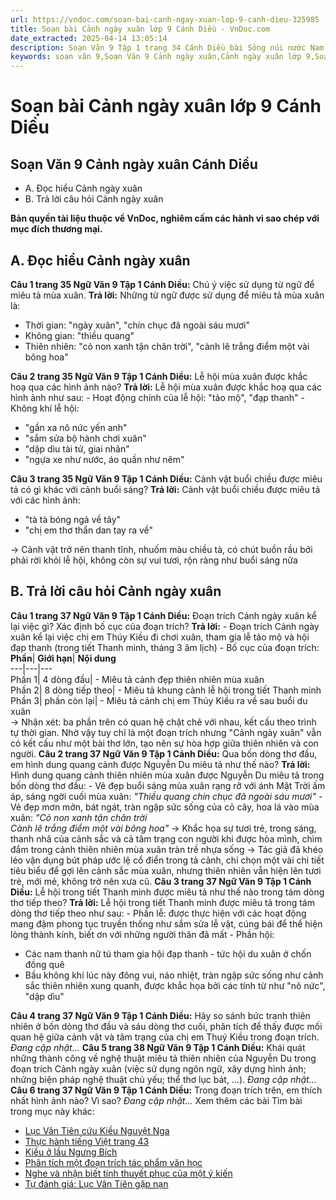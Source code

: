 ```yaml
---
url: https://vndoc.com/soan-bai-canh-ngay-xuan-lop-9-canh-dieu-325985
title: Soạn bài Cảnh ngày xuân lớp 9 Cánh Diều - VnDoc.com
date_extracted: 2025-04-14 13:05:14
description: Soạn Văn 9 Tập 1 trang 34 Cánh Diều bài Sông núi nước Nam gồm phần trả lời chi tiết, đầy đủ, bám sát các câu hỏi, yêu cầu trong SGK (chỉ có trên VnDoc). Mời các bạn tham khảo.
keywords: soạn văn 9,Soạn Văn 9 Cảnh ngày xuân,Cảnh ngày xuân lớp 9,Soạn bài Cảnh ngày xuân Chi tiết,soạn văn 9 Tập 1 trang 34 Cánh Diều,Cảnh ngày xuân lớp 9 Cánh Diều,Cảnh ngày xuân trang 34 lớp 9,văn 9,ngữ văn 9,soạn văn 9 Cánh Diều,soạn văn 9 tập 1,giải văn 9,soạn ngữ văn 9,giải ngữ văn 9,giải sgk ngữ văn 9
---
```


# Soạn bài Cảnh ngày xuân lớp 9 Cánh Diều
## **Soạn Văn 9 Cảnh ngày xuân Cánh Diều**
  * A. Đọc hiểu Cảnh ngày xuân
  * B. Trả lời câu hỏi Cảnh ngày xuân

**Bản quyền tài liệu thuộc về VnDoc, nghiêm cấm các hành vi sao chép với mục đích thương mại.**
## **A. Đọc hiểu Cảnh ngày xuân**
**Câu 1 trang 35 Ngữ Văn 9 Tập 1 Cánh Diều:** Chú ý việc sử dụng từ ngữ để miêu tả mùa xuân.
**Trả lời:**
Những từ ngữ được sử dụng để miêu tả mùa xuân là:
  * Thời gian: "ngày xuân", "chín chục đã ngoài sáu mươi"
  * Không gian: "thiều quang"
  * Thiên nhiên: "cỏ non xanh tận chân trời", "cành lê trắng điểm một vài bông hoa"

**Câu 2 trang 35 Ngữ Văn 9 Tập 1 Cánh Diều:** Lễ hội mùa xuân được khắc hoạ qua các hình ảnh nào?
**Trả lời:**
Lễ hội mùa xuân được khắc hoạ qua các hình ảnh như sau:
\- Hoạt động chính của lễ hội: "tảo mộ", "đạp thanh"
\- Không khí lễ hội:
  * "gần xa nô nức yến anh"
  * "sắm sửa bộ hành chơi xuân"
  * "dập dìu tài tử, giai nhân"
  * "ngựa xe như nước, áo quần như nêm"

**Câu 3 trang 35 Ngữ Văn 9 Tập 1 Cánh Diều:** Cảnh vật buổi chiều được miêu tả có gì khác với cảnh buổi sáng?
**Trả lời:**
Cảnh vật buổi chiều được miêu tả với các hình ảnh:
  * "tà tà bóng ngả về tây"
  * "chị em thơ thẩn dan tay ra về"

→ Cảnh vật trở nên thanh tĩnh, nhuốm màu chiều tà, có chút buồn rầu bởi phải rời khỏi lễ hội, không còn sự vui tươi, rộn ràng như buổi sáng nữa
## **B. Trả lời câu hỏi Cảnh ngày xuân**
**Câu 1 trang 37 Ngữ Văn 9 Tập 1 Cánh Diều:** Đoạn trích Cảnh ngày xuân kể lại việc gì? Xác định bố cục của đoạn trích?
**Trả lời:**
\- Đoạn trích Cảnh ngày xuân kể lại việc chị em Thúy Kiều đi chơi xuân, tham gia lễ tảo mộ và hội đạp thanh \(trong tiết Thanh minh, tháng 3 âm lịch\)
\- Bố cục của đoạn trích:
**Phần**| **Giới hạn**| **Nội dung**  
---|---|---  
Phần 1| 4 dòng đầu| \- Miêu tả cảnh đẹp thiên nhiên mùa xuân  
Phần 2| 8 dòng tiếp theo| \- Miêu tả khung cảnh lễ hội trong tiết Thanh minh  
Phần 3| phần còn lại| \- Miêu tả cảnh chị em Thúy Kiều ra về sau buổi du xuân  
→ Nhận xét: ba phần trên có quan hệ chặt chẽ với nhau, kết cấu theo trình tự thời gian. Nhờ vậy tuy chỉ là một đoạn trích nhưng "Cảnh ngày xuân" vẫn có kết cấu như một bài thơ lớn, tạo nên sự hòa hợp giữa thiên nhiên và con người.
**Câu 2 trang 37 Ngữ Văn 9 Tập 1 Cánh Diều:** Qua bốn dòng thơ đầu, em hình dung quang cảnh được Nguyễn Du miêu tả như thế nào?
**Trả lời:**
Hình dung quang cảnh thiên nhiên mùa xuân được Nguyễn Du miêu tả trong bốn dòng thơ đầu:
\- Vẻ đẹp buổi sáng mùa xuân rạng rỡ với ánh Mặt Trời ấm áp, sáng ngời cuối mùa xuân: _"Thiều quang chín chục đã ngoài sáu mươi"_
\- Vẻ đẹp mơn mởn, bát ngát, tràn ngập sức sống của cỏ cây, hoa lá vào mùa xuân:
_"Cỏ non xanh tận chân trời_  
 _Cành lê trắng điểm một vài bông hoa"_
→ Khắc họa sự tươi trẻ, trong sáng, thanh nhã của cảnh sắc và cả tâm trạng con người khi được hòa mình, chìm đắm trong cảnh thiên nhiên mùa xuân tràn trề nhựa sống
→ Tác giả đã khéo léo vận dụng bút pháp ước lệ cổ điển trong tả cảnh, chỉ chọn một vài chi tiết tiêu biểu để gợi lên cảnh sắc mùa xuân, nhưng thiên nhiên vẫn hiện lên tươi trẻ, mới mẻ, không trở nên xưa cũ.
**Câu 3 trang 37 Ngữ Văn 9 Tập 1 Cánh Diều:** Lễ hội trong tiết Thanh minh được miêu tả như thế nào trong tám dòng thơ tiếp theo?
**Trả lời:**
Lễ hội trong tiết Thanh minh được miêu tả trong tám dòng thơ tiếp theo như sau:
\- Phần lễ: được thực hiện với các hoạt động mang đậm phong tục truyền thống như sắm sửa lễ vật, cúng bái để thể hiện lòng thành kính, biết ơn với những người thân đã mất
\- Phần hội:
  * Các nam thanh nữ tú tham gia hội đạp thanh - tức hội du xuân ở chốn đồng quê
  * Bầu không khí lúc này đông vui, náo nhiệt, tràn ngập sức sống như cảnh sắc thiên nhiên xung quanh, được khắc họa bởi các tính từ như "nô nức", "dập dìu"

**Câu 4 trang 37 Ngữ Văn 9 Tập 1 Cánh Diều:** Hãy so sánh bức tranh thiên nhiên ở bốn dòng thơ đầu và sáu dòng thơ cuối, phân tích để thấy được mối quan hệ giữa cảnh vật và tâm trạng của chị em Thuý Kiều trong đoạn trích.
_Đang cập nhật..._
**Câu 5 trang 38 Ngữ Văn 9 Tập 1 Cánh Diều:** Khái quát những thành công về nghệ thuật miêu tả thiên nhiên của Nguyễn Du trong đoạn trích Cảnh ngày xuân \(việc sử dụng ngôn ngữ, xây dựng hình ảnh; những biện pháp nghệ thuật chủ yếu; thể thơ lục bát, …\).
_Đang cập nhật..._
**Câu 6 trang 37 Ngữ Văn 9 Tập 1 Cánh Diều:** Trong đoạn trích trên, em thích nhất hình ảnh nào? Vì sao?
_Đang cập nhật..._
Xem thêm các bài Tìm bài trong mục này khác:
  * [Lục Vân Tiên cứu Kiều Nguyệt Nga](</soan-bai-luc-van-tien-cuu-kieu-nguyet-nga-lop-9-canh-dieu-326005>)
  * [Thực hành tiếng Việt trang 43](</soan-bai-thuc-hanh-tieng-viet-trang-42-lop-9-canh-dieu-tap-1-326007>)
  * [Kiều ở lầu Ngưng Bích](</soan-bai-kieu-o-lau-ngung-bich-lop-9-canh-dieu-326021>)
  * [Phân tích một đoạn trích tác phẩm văn học](</soan-bai-phan-tich-mot-doan-trich-tac-pham-van-hoc-lop-9-canh-dieu-326024>)
  * [Nghe và nhận biết tính thuyết phục của một ý kiến](</soan-bai-nghe-va-nhan-biet-tinh-thuyet-phuc-cua-mot-y-kien-trang-48-lop-9-canh-dieu-326027>)
  * [Tự đánh giá: Lục Vân Tiên gặp nạn](</soan-bai-tu-danh-gia-luc-van-tien-gap-nan-lop-9-canh-dieu-326163>)

